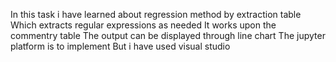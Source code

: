In this task i have learned about regression method by extraction table Which extracts regular expressions as needed It works upon the commentry table The output can be displayed through line chart The jupyter platform is to implement But i have used visual studio
